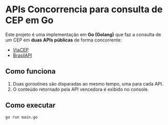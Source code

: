 # APIs Concorrencia para consulta de CEP em Go

Este projeto é uma implementação em **Go (Golang)** que faz a consulta de um CEP em **duas APIs públicas** de forma concorrente:

- [ViaCEP](https://viacep.com.br/)
- [BrasilAPI](https://brasilapi.com.br/)


## Como funciona

1. Duas goroutines são disparadas ao mesmo tempo, uma para cada API.
2. O conteúdo retornado pela API vencedora é exibido no console.

## Como executar

```
go run main.go

